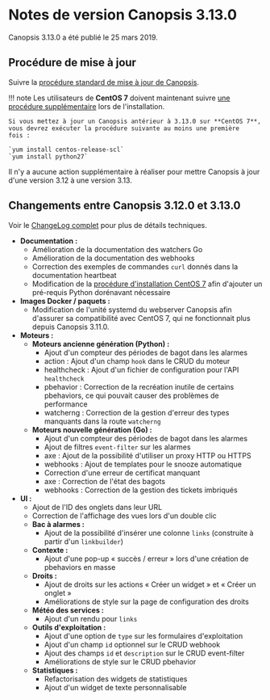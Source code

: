 # Notes de version Canopsis 3.13.0

Canopsis 3.13.0 a été publié le 25 mars 2019.

## Procédure de mise à jour

Suivre la [procédure standard de mise à jour de Canopsis](../guide-administration/mise-a-jour/index.md).

!!! note
    Les utilisateurs de **CentOS 7** doivent maintenant suivre [une procédure supplémentaire](../guide-administration/installation/installation-paquets.md#sur-centos-7) lors de l'installation.

    Si vous mettez à jour un Canopsis antérieur à 3.13.0 sur **CentOS 7**, vous devrez exécuter la procédure suivante au moins une première fois :

    `yum install centos-release-scl`  
    `yum install python27`

Il n'y a aucune action supplémentaire à réaliser pour mettre Canopsis à jour d'une version 3.12 à une version 3.13.

## Changements entre Canopsis 3.12.0 et 3.13.0

Voir le [ChangeLog complet](https://git.canopsis.net/canopsis/canopsis/blob/develop/CHANGELOG.md) pour plus de détails techniques.

*  **Documentation :**
    *  Amélioration de la documentation des watchers Go
    *  Amélioration de la documentation des webhooks
    *  Correction des exemples de commandes `curl` donnés dans la documentation heartbeat
    *  Modification de la [procédure d'installation CentOS 7](../guide-administration/installation/installation-paquets.md#sur-centos-7) afin d'ajouter un pré-requis Python dorénavant nécessaire
*  **Images Docker / paquets :**
    *  Modification de l'unité systemd du webserver Canopsis afin d'assurer sa compatibilité avec CentOS 7, qui ne fonctionnait plus depuis Canopsis 3.11.0.
*  **Moteurs :**
    *  **Moteurs ancienne génération (Python) :**
        *  Ajout d'un compteur des périodes de bagot dans les alarmes
        *  action : Ajout d'un champ `hook` dans le CRUD du moteur
        *  healthcheck : Ajout d'un fichier de configuration pour l'API `healthcheck`
        *  pbehavior : Correction de la recréation inutile de certains pbehaviors, ce qui pouvait causer des problèmes de performance
        *  watcherng : Correction de la gestion d'erreur des types manquants dans la route `watcherng`
    *  **Moteurs nouvelle génération (Go) :**
        *  Ajout d'un compteur des périodes de bagot dans les alarmes
        *  Ajout de filtres `event-filter` sur les alarmes
        *  axe : Ajout de la possibilité d'utiliser un proxy HTTP ou HTTPS
        *  webhooks : Ajout de templates pour le snooze automatique
        *  Correction d'une erreur de certificat manquant
        *  axe : Correction de l'état des bagots
        *  webhooks : Correction de la gestion des tickets imbriqués
*  **UI :**
    *  Ajout de l'ID des onglets dans leur URL
    *  Correction de l'affichage des vues lors d'un double clic
    *  **Bac à alarmes :**
        *  Ajout de la possibilité d'insérer une colonne `links` (construite à partir d'un `linkbuilder`)
    *  **Contexte :**
        *  Ajout d'une pop-up « succès / erreur » lors d'une création de pbehaviors en masse
    *  **Droits :**
        *  Ajout de droits sur les actions « Créer un widget » et « Créer un onglet »
        *  Améliorations de style sur la page de configuration des droits
    *  **Météo des services :**
        *  Ajout d'un rendu pour `links`
    *  **Outils d'exploitation :**
        *  Ajout d'une option de `type` sur les formulaires d'exploitation
        *  Ajout d'un champ `id` optionnel sur le CRUD webhook
        *  Ajout des champs `id` et `description` sur le CRUD event-filter
        *  Améliorations de style sur le CRUD pbehavior
    *  **Statistiques :**
        *  Refactorisation des widgets de statistiques
        *  Ajout d'un widget de texte personnalisable
